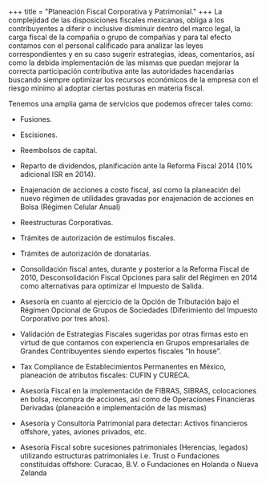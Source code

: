 +++
title = "Planeación Fiscal Corporativa y Patrimonial."
+++
La complejidad de las <span class="invert-font">disposiciones fiscales mexicanas</span>, obliga a los contribuyentes a diferir
o inclusive disminuir dentro del marco legal, la carga fiscal de la compañía o grupo de
compañías y para tal efecto contamos con el personal calificado para analizar las leyes
correspondientes y en su caso <span class="invert-font">sugerir estrategias</span>, ideas, comentarios, así como la debida
implementación de las mismas que puedan mejorar la correcta participación contributiva
ante las autoridades hacendarias buscando siempre <span class="invert-font">optimizar los recursos</span> económicos de
la empresa con el riesgo mínimo al adoptar ciertas posturas en materia fiscal.


Tenemos una amplia gama de servicios que podemos ofrecer tales como:

* <span class="invert-font">Fusiones.</span>


* Escisiones.


* <span class="invert-font">Reembolsos de capital.</span>


* Reparto de dividendos, planificación ante la Reforma Fiscal 2014 (10% adicional ISR en
2014).


* <span class="invert-font">Enajenación de acciones a costo fiscal, así como la planeación del nuevo régimen de
utilidades gravadas por enajenación de acciones en Bolsa (Régimen Celular Anual)</span>


* Reestructuras Corporativas.


* <span class="invert-font">Trámites de autorización de estímulos fiscales.</span>


* Trámites de autorización de donatarias.


* <span class="invert-font">Consolidación fiscal antes, durante y posterior a la Reforma Fiscal de 2010,
Desconsolidación Fiscal Opciones para salir del Régimen en 2014 como alternativas para
optimizar el Impuesto de Salida.</span>


* Asesoría en cuanto al ejercicio de la Opción de Tributación bajo el Régimen Opcional de
Grupos de Sociedades (Diferimiento del Impuesto Corporativo por tres años).


* <span class="invert-font">Validación de Estrategias Fiscales sugeridas por otras firmas esto en virtud de que
contamos con experiencia en Grupos empresariales de Grandes Contribuyentes siendo
expertos fiscales “In house”.</span>


* Tax Compliance de Establecimientos Permanentes en México, planeación de atributos
fiscales: CUFIN y CURECA.


* <span class="invert-font">Asesoría Fiscal en la implementación de FIBRAS, SIBRAS, colocaciones en bolsa,
recompra de acciones, así como de Operaciones Financieras Derivadas (planeación e
implementación de las mismas)</span>


* Asesoría y Consultoría Patrimonial para detectar: Activos financieros offshore, yates,
aviones privados, etc.


* <span class="invert-font">Asesoría Fiscal sobre sucesiones patrimoniales (Herencias, legados) utilizando
estructuras patrimoniales i.e. Trust o Fundaciones constituidas offshore: Curacao, B.V. o
Fundaciones en Holanda o Nueva Zelanda</span>